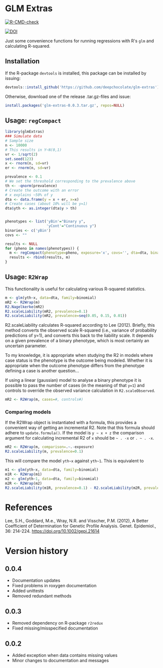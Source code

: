 # GLM Extras

<!-- badges: start -->
[![R-CMD-check](https://github.com/deepchocolate/glm-extras/actions/workflows/R-CMD-check.yaml/badge.svg)](https://github.com/deepchocolate/glm-extras/actions/workflows/R-CMD-check.yaml)
<!-- badges: end -->
[![DOI](https://zenodo.org/badge/DOI/10.5281/zenodo.16905852.svg)](https://doi.org/10.5281/zenodo.16905852)

Just some convenience functions for running regressions with R's `glm` and
calculating R-squared.

## Installation

If the R-package `devtools` is installed, this package can be installed by issuing:
```R
devtools::install_github('https://github.com/deepchocolate/glm-extras')
```

Otherwise, download one of the release .tar.gz-files and issue:
```R
install.packages('glm-extras-0.0.3.tar.gz', repos=NULL)

```

## Usage: `regCompact`

```R
library(glmExtras)
### Simulate data
# Sample size
n <- 10000
# This results in Y~N(0,1)
vr <- 1/sqrt(2)
set.seed(123)
x <- rnorm(n, sd=vr)
er <- rnorm(n, sd=vr)

prevalence <- 0.1
# We set the threshold corresponding to the prevalence above
th <- -qnorm(prevalence)
# Create the outcome with an error
# x explains ~50% of y
dta <- data.frame(y = x + er, x=x)
# Create cases (about 10% will be y=1)
dta$yth <- as.integer(dta$y > th)


phenotypes <- list('yBin'="Binary y", 
                   'yCont'="Continuous y")
binaries <- c('yBin')
covs <- ""

results <- NULL
for (pheno in names(phenotypes)) {
  m <- regCompact(phenotype=pheno, exposure='x', covs='', dta=dta, binary=pheno %in% binaries)
  results <- rbind(results, m)
}
```

## Usage: `R2Wrap`

This functionality is useful for calculating various R-squared statistics.

```R
m <- glm(yth~x, data=dta, family=binomial)
mR2 <- R2Wrap(m)
R2.Nagelkerke(mR2)
R2.scaleLiability(mR2, prevalence=0.1)
R2.scaleLiability(mR2, prevalence=seq(0.05, 0.15, 0.01))
```

R2.scaleLiability calculates R-squared according to Lee (2012). Briefly, this method
converts the observed scale R-squared (i.e., variance of probability predictions of y=1),
and converts this back to the liability scale. It depends on a given prevalence of a binary 
phenotype, which is most certainly an uncertain parameter.

To my knowledge, it is appropriate when studying the R2 in models where case status is the
phenotype is the outcome being modeled. Whether it is appropriate when the outcome phenotype 
differs from the phenotype defining a case is another question...

If using a linear (gaussian) model to analyse a binary phenotype it is possible
to pass the number of cases (in the meaning of that `y=1`) and controls to override
the observed variance calculation in `R2.scaleObserved`.
```R
mR2 <- R2Wrap(m, cases=#, controls#)
```

### Comparing models

If the R2Wrap object is instantiated with a formula, this provides a convenient way
of getting an incremental R2. Note that this formula should adhere to `update.formula()`.
If the model is `y ~ x + z` the comparison argument for calculating incremental R2 of `x`
should be `~ . -x` or `. ~ . -x`.
```R
mR2 <- R2Wrap(m, comparison=.~.-exposure)
R2.scaleLiability(m, prevalence=0.1)
```
This will compare the model `yth~x` against `yth~1`. This is equivalent to 
```R
m1 <- glm(yth~x, data=dta, family=binomial)
m1R <- R2Wrap(m1)
m2 <- glm(yth~1, data=dta, family=binomial)
m2R <- R2Wrap(m2)
R2.scaleLiability(m1R, prevalence=0.1) - R2.scaleLiability(m2R, prevalence=0.1)
```
# References
Lee, S.H., Goddard, M.e., Wray, N.R. and Visscher, P.M. (2012), A Better Coefficient of Determination for Genetic Profile Analysis. Genet. Epidemiol., 36: 214-224. https://doi.org/10.1002/gepi.21614

# Version history
## 0.0.4
- Documentation updates
- Fixed problems in roxygen documentation
- Added unittests
- Removed redundant methods

## 0.0.3
- Removed dependency on R-package `r2redux`
- Fixed missing/misspecified documentation

## 0.0.2
- Added exception when data contains missing values
- Minor changes to documentation and messages
